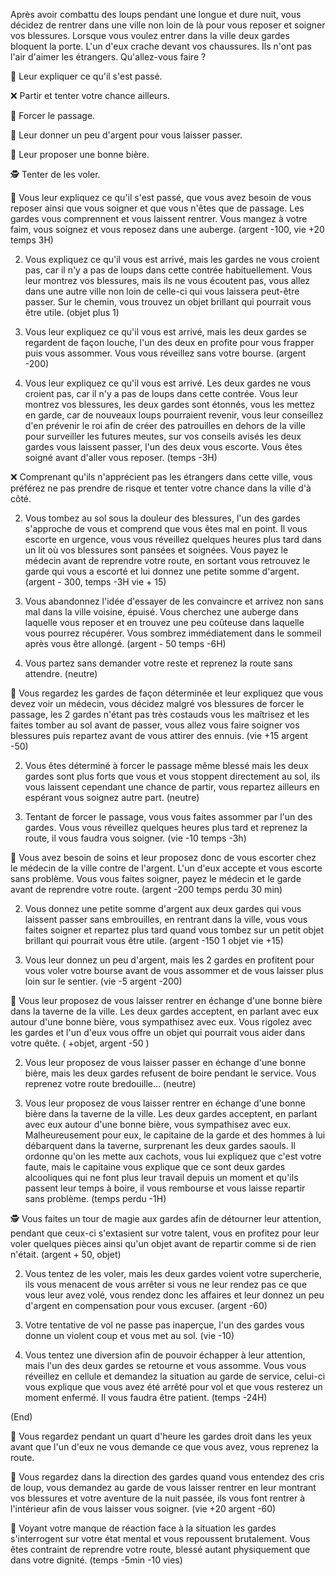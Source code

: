 Après avoir combattu des loups pendant une longue et dure nuit, vous décidez de rentrer dans une ville non loin de là pour vous reposer et soigner vos blessures. Lorsque vous voulez entrer dans la ville deux gardes bloquent la porte. L'un d'eux crache devant vos chaussures. Ils n'ont pas l'air d'aimer les étrangers. Qu'allez-vous faire ?

🤷 Leur expliquer ce qu'il s'est passé.

❌ Partir et tenter votre chance ailleurs.

💪 Forcer le passage.

💸 Leur donner un peu d'argent pour vous laisser passer.

🍺 Leur proposer une bonne bière.

🕵️ Tenter de les voler.


🤷 Vous leur expliquez ce qu'il s'est passé, que vous avez besoin de vous reposer ainsi que vous soigner et que vous n'êtes que de passage. Les gardes vous comprennent et vous laissent rentrer. Vous mangez à votre faim, vous soignez et vous reposez dans une auberge. (argent -100, vie +20 temps 3H)

2. Vous expliquez ce qu'il vous est arrivé, mais les gardes ne vous croient pas, car il n'y a pas de loups dans cette contrée habituellement. Vous leur montrez vos blessures, mais ils ne vous écoutent pas, vous allez dans une autre ville non loin de celle-ci qui vous laissera peut-être passer. Sur le chemin, vous trouvez un objet brillant qui pourrait vous être utile. (objet plus 1)

3. Vous leur expliquez ce qu'il vous est arrivé, mais les deux gardes se regardent de façon louche, l'un des deux en profite pour vous frapper puis vous assommer. Vous vous réveillez sans votre bourse. (argent -200)

4. Vous leur expliquez ce qu'il vous est arrivé. Les deux gardes ne vous croient pas, car il n'y a pas de loups dans cette contrée. Vous leur montrez vos blessures, les deux gardes sont étonnés, vous les mettez en garde, car de nouveaux loups pourraient revenir, vous leur conseillez d'en prévenir le roi afin de créer des patrouilles en dehors de la ville pour surveiller les futures meutes, sur vos conseils avisés les deux gardes vous laissent passer, l'un des deux vous escorte. Vous êtes soigné avant d'aller vous reposer. (temps -3H)


❌ Comprenant qu'ils n'apprécient pas les étrangers dans cette ville, vous préférez ne pas prendre de risque et tenter votre chance dans la ville d'à côté.

2. Vous tombez au sol sous la douleur des blessures, l'un des gardes s'approche de vous et comprend que vous êtes mal en point. Il vous escorte en urgence, vous vous réveillez quelques heures plus tard dans un lit où vos blessures sont pansées et soignées. Vous payez le médecin avant de reprendre votre route, en sortant vous retrouvez le garde qui vous a escorté et lui donnez une petite somme d'argent. (argent - 300, temps -3H vie + 15)

3. Vous abandonnez l'idée d'essayer de les convaincre et arrivez non sans mal dans la ville voisine, épuisé. Vous cherchez une auberge dans laquelle vous reposer et en trouvez une peu coûteuse dans laquelle vous pourrez récupérer. Vous sombrez immédiatement dans le sommeil après vous être allongé. (argent - 50 temps -6H)

4. Vous partez sans demander votre reste et reprenez la route sans attendre. (neutre)


💪 Vous regardez les gardes de façon déterminée et leur expliquez que vous devez voir un médecin, vous décidez malgré vos blessures de forcer le passage, les 2 gardes n'étant pas très costauds vous les maîtrisez et les faites tomber au sol avant de passer, vous allez vous faire soigner vos blessures puis repartez avant de vous attirer des ennuis. (vie +15 argent -50)

2. Vous êtes déterminé à forcer le passage même blessé mais les deux gardes sont plus forts que vous et vous stoppent directement au sol, ils vous laissent cependant une chance de partir, vous repartez ailleurs en espérant vous soignez autre part. (neutre)

3. Tentant de forcer le passage, vous vous faites assommer par l'un des gardes. Vous vous réveillez quelques heures plus tard et reprenez la route, il vous faudra vous soigner. (vie -10 temps -3h)

💸 Vous avez besoin de soins et leur proposez donc de vous escorter chez le médecin de la ville contre de l'argent. L'un d'eux accepte et vous escorte sans problème. Vous vous faites soigner, payez le médecin et le garde avant de reprendre votre route. (argent -200 temps perdu 30 min)

2. Vous donnez une petite somme d'argent aux deux gardes qui vous laissent passer sans embrouilles, en rentrant dans la ville, vous vous faites soigner et repartez plus tard quand vous tombez sur un petit objet brillant qui pourrait vous être utile. (argent -150 1 objet vie +15)

3. Vous leur donnez un peu d'argent, mais les 2 gardes en profitent pour vous voler votre bourse avant de vous assommer et de vous laisser plus loin sur le sentier. (vie -5 argent -200)


🍺 Vous leur proposez de vous laisser rentrer en échange d'une bonne bière dans la taverne de la ville. Les deux gardes acceptent, en parlant avec eux autour d'une bonne bière, vous sympathisez avec eux. Vous rigolez avec les gardes et l'un d'eux vous offre un objet qui pourrait vous aider dans votre quête. ( +objet, argent -50 )

2. Vous leur proposez de vous laisser passer en échange d'une bonne bière, mais les deux gardes refusent de boire pendant le service. Vous reprenez votre route bredouille... (neutre)

3. Vous leur proposez de vous laisser rentrer en échange d'une bonne bière dans la taverne de la ville. Les deux gardes acceptent, en parlant avec eux autour d'une bonne bière, vous sympathisez avec eux. Malheureusement pour eux, le capitaine de la garde et des hommes à lui débarquent dans la taverne, surprenant les deux gardes saouls. Il ordonne qu'on les mette aux cachots, vous lui expliquez que c'est votre faute, mais le capitaine vous explique que ce sont deux gardes alcooliques qui ne font plus leur travail depuis un moment et qu'ils passent leur temps à boire, il vous rembourse et vous laisse repartir sans problème. (temps perdu -1H)


🕵️ Vous faites un tour de magie aux gardes afin de détourner leur attention, pendant que ceux-ci s'extasient sur votre talent, vous en profitez pour leur voler quelques pièces ainsi qu'un objet avant de repartir comme si de rien n'était. (argent + 50, objet)

2. Vous tentez de les voler, mais les deux gardes voient votre supercherie, ils vous menacent de vous arrêter si vous ne leur rendez pas ce que vous leur avez volé, vous rendez donc les affaires et leur donnez un peu d'argent en compensation pour vous excuser. (argent -60)

3. Votre tentative de vol ne passe pas inaperçue, l'un des gardes vous donne un violent coup et vous met au sol. (vie -10)

4. Vous tentez une diversion afin de pouvoir échapper à leur attention, mais l'un des deux gardes se retourne et vous assomme. Vous vous réveillez en cellule et demandez la situation au garde de service, celui-ci vous explique que vous avez été arrêté pour vol et que vous resterez un moment enfermé. Il vous faudra être patient. (temps -24H)


(End)

🚶 Vous regardez pendant un quart d'heure les gardes droit dans les yeux avant que l'un d'eux ne vous demande ce que vous avez, vous reprenez la route.

🚶 Vous regardez dans la direction des gardes quand vous entendez des cris de loup, vous demandez au garde de vous laisser rentrer en leur montrant vos blessures et votre aventure de la nuit passée, ils vous font rentrer à l'intérieur afin de vous laisser vous soigner. (vie +20 argent -60)

🚶 Voyant votre manque de réaction face à la situation les gardes s'interrogent sur votre état mental et vous repoussent brutalement. Vous êtes contraint de reprendre votre route, blessé autant physiquement que dans votre dignité. (temps -5min -10 vies)
